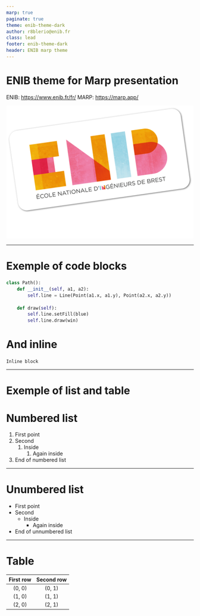 ```yaml
---
marp: true
paginate: true
theme: enib-theme-dark
author: r8blerio@enib.fr
class: lead
footer: enib-theme-dark
header: ENIB marp theme
---
```


<!-- _header: :^) -->
<!-- _footer: (^: -->
# ENIB **theme for Marp presentation**

ENIB: https://www.enib.fr/fr/
MARP: https://marp.app/

![bg left:45% 90%](./images/ENIB-logo-et-signature-blanche-inclinee-cmjn-big.png)

---

# **Exemple of code blocks**

```python
class Path():
	def __init__(self, a1, a2):
		self.line = Line(Point(a1.x, a1.y), Point(a2.x, a2.y))

	def draw(self):
		self.line.setFill(blue)
		self.line.draw(win)
```

# And inline
`Inline block`

---

# **Exemple of list and table**
# Numbered list
1. First point
2. Second
   1. Inside
      1. Again inside
3. End of numbered list

---

# Unumbered list

* First point
* Second
  * Inside
    * Again inside
* End  of unnumbered list

---

# Table

|First row|Second row|
|:-------:|:--------:|
|  (0, 0) |  (0, 1)  |
|  (1, 0) |  (1, 1)  |
|  (2, 0) |  (2, 1)  |